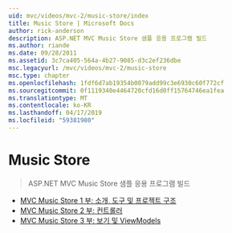 ```yaml
---
uid: mvc/videos/mvc-2/music-store/index
title: Music Store | Microsoft Docs
author: rick-anderson
description: ASP.NET MVC Music Store 샘플 응용 프로그램 빌드
ms.author: riande
ms.date: 09/28/2011
ms.assetid: 3c7ca405-564a-4b27-9085-d3c2ef236dbe
msc.legacyurl: /mvc/videos/mvc-2/music-store
msc.type: chapter
ms.openlocfilehash: 1fdf6d7ab19354b0079add99c3e6930c60f772cf
ms.sourcegitcommit: 0f1119340e4464720cfd16d0ff15764746ea1fea
ms.translationtype: MT
ms.contentlocale: ko-KR
ms.lasthandoff: 04/17/2019
ms.locfileid: "59381980"
---
```

# <a name="music-store"></a>Music Store

> ASP.NET MVC Music Store 샘플 응용 프로그램 빌드


- [MVC Music Store 1 부: 소개, 도구 및 프로젝트 구조](mvc-music-store-part-1-intro-tools-and-project-structure.md)
- [MVC Music Store 2 부: 컨트롤러](mvc-music-store-part-2-controllers.md)
- [MVC Music Store 3 부: 보기 및 ViewModels](mvc-music-store-part-3-views-and-viewmodels.md)
